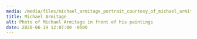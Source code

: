 ```yaml
---
media: /media/files/michael_armitage_portrait_courtesy_of_michael_armitage.jpg
title: Michael Armitage
alt: Photo of Michael Armitage in front of his paintings
date: 2020-06-19 12:07:00 -0500
---
```

